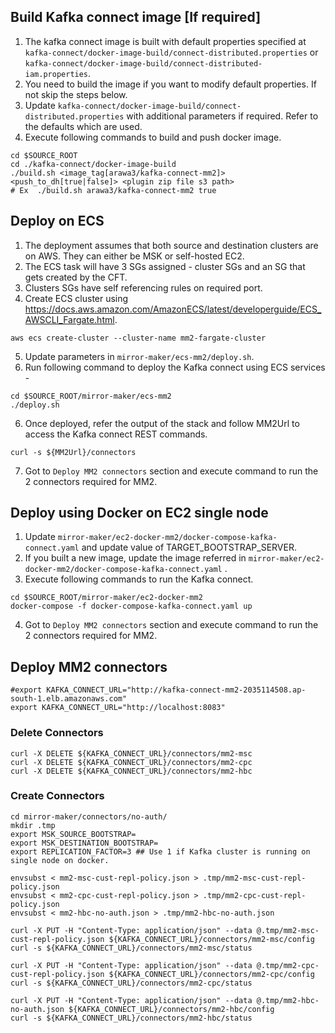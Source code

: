 ## Build Kafka connect image [If required]
1. The kafka connect image is built with default properties specified at `kafka-connect/docker-image-build/connect-distributed.properties` or `kafka-connect/docker-image-build/connect-distributed-iam.properties`. 
2. You need to build the image if you want to modify default properties. If not skip the steps below. 
2. Update `kafka-connect/docker-image-build/connect-distributed.properties` with additional parameters if required. Refer to the defaults which are used. 
2. Execute following commands to build and push docker image. 
```shell
cd $SOURCE_ROOT
cd ./kafka-connect/docker-image-build
./build.sh <image_tag[arawa3/kafka-connect-mm2]> <push_to_dh[true|false]> <plugin zip file s3 path>
# Ex  ./build.sh arawa3/kafka-connect-mm2 true
```

## Deploy on ECS
1. The deployment assumes that both source and destination clusters are on AWS. They can either be MSK or self-hosted EC2.
2. The ECS task will have 3 SGs assigned - cluster SGs and an SG that gets created by the CFT.
3. Clusters SGs have self referencing rules on required port.
4. Create ECS cluster using https://docs.aws.amazon.com/AmazonECS/latest/developerguide/ECS_AWSCLI_Fargate.html. 
```shell
aws ecs create-cluster --cluster-name mm2-fargate-cluster
```
5. Update parameters in `mirror-maker/ecs-mm2/deploy.sh`.
6. Run following command to deploy the Kafka connect using ECS services -
```shell
cd $SOURCE_ROOT/mirror-maker/ecs-mm2
./deploy.sh
```
6. Once deployed, refer the output of the stack and follow MM2Url to access the Kafka connect REST commands.
```shell
curl -s ${MM2Url}/connectors
```
7. Got to `Deploy MM2 connectors` section and execute command to run the 2 connectors required for MM2.

## Deploy using Docker on EC2 single node
1. Update `mirror-maker/ec2-docker-mm2/docker-compose-kafka-connect.yaml`  and update value of TARGET_BOOTSTRAP_SERVER.
2. If you built a new image, update the image referred in `mirror-maker/ec2-docker-mm2/docker-compose-kafka-connect.yaml` .
3. Execute following commands to run the Kafka connect.
```shell
cd $SOURCE_ROOT/mirror-maker/ec2-docker-mm2
docker-compose -f docker-compose-kafka-connect.yaml up 
```
4. Got to `Deploy MM2 connectors` section and execute command to run the 2 connectors required for MM2.

## Deploy MM2 connectors
```shell
#export KAFKA_CONNECT_URL="http://kafka-connect-mm2-2035114508.ap-south-1.elb.amazonaws.com"
export KAFKA_CONNECT_URL="http://localhost:8083"
```
### Delete Connectors
```shell
curl -X DELETE ${KAFKA_CONNECT_URL}/connectors/mm2-msc  
curl -X DELETE ${KAFKA_CONNECT_URL}/connectors/mm2-cpc  
curl -X DELETE ${KAFKA_CONNECT_URL}/connectors/mm2-hbc  
```
### Create Connectors
```shell
cd mirror-maker/connectors/no-auth/
mkdir .tmp
export MSK_SOURCE_BOOTSTRAP=
export MSK_DESTINATION_BOOTSTRAP=
export REPLICATION_FACTOR=3 ## Use 1 if Kafka cluster is running on single node on docker.  

envsubst < mm2-msc-cust-repl-policy.json > .tmp/mm2-msc-cust-repl-policy.json
envsubst < mm2-cpc-cust-repl-policy.json > .tmp/mm2-cpc-cust-repl-policy.json
envsubst < mm2-hbc-no-auth.json > .tmp/mm2-hbc-no-auth.json

curl -X PUT -H "Content-Type: application/json" --data @.tmp/mm2-msc-cust-repl-policy.json ${KAFKA_CONNECT_URL}/connectors/mm2-msc/config 
curl -s ${KAFKA_CONNECT_URL}/connectors/mm2-msc/status 

curl -X PUT -H "Content-Type: application/json" --data @.tmp/mm2-cpc-cust-repl-policy.json ${KAFKA_CONNECT_URL}/connectors/mm2-cpc/config  
curl -s ${KAFKA_CONNECT_URL}/connectors/mm2-cpc/status 

curl -X PUT -H "Content-Type: application/json" --data @.tmp/mm2-hbc-no-auth.json ${KAFKA_CONNECT_URL}/connectors/mm2-hbc/config 
curl -s ${KAFKA_CONNECT_URL}/connectors/mm2-hbc/status 
```